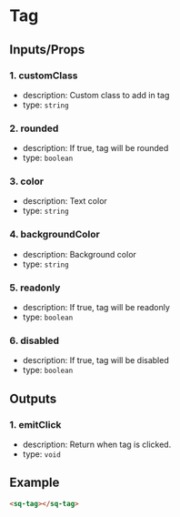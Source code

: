 # Tag

## Inputs/Props

### 1. customClass

- description: Custom class to add in tag
- type: `string`

### 2. rounded

- description: If true, tag will be rounded
- type: `boolean`

### 3. color

- description: Text color
- type: `string`

### 4. backgroundColor

- description: Background color
- type: `string`

### 5. readonly

- description: If true, tag will be readonly
- type: `boolean`

### 6. disabled

- description: If true, tag will be disabled
- type: `boolean`

## Outputs

### 1. emitClick

- description: Return when tag is clicked.
- type: `void`

## Example

```html
<sq-tag></sq-tag>
```
